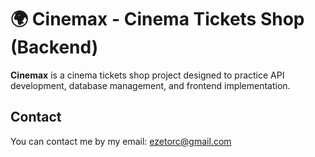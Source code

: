 # 🌍 Cinemax - Cinema Tickets Shop (Backend)

**Cinemax** is a cinema tickets shop project designed to practice API development, database management, and frontend implementation.

## Contact

You can contact me by my email: ezetorc@gmail.com